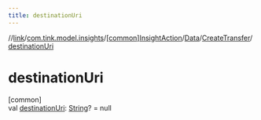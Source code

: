 ```yaml
---
title: destinationUri
---
```

//[link](../../../../../index.html)/[com.tink.model.insights](../../../index.html)/[[common]InsightAction](../../index.html)/[Data](../index.html)/[CreateTransfer](index.html)/[destinationUri](destination-uri.html)



# destinationUri



[common]\
val [destinationUri](destination-uri.html): [String](https://kotlinlang.org/api/latest/jvm/stdlib/kotlin/-string/index.html)? = null




